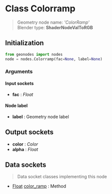 
# Class Colorramp

> Geometry node name: _'ColorRamp'_<br>Blender type:  **ShaderNodeValToRGB**

## Initialization


```python
from geonodes import nodes
node = nodes.Colorramp(fac=None, label=None)
```


### Arguments


#### Input sockets



- **fac** : _Float_



#### Node label



- **label** : Geometry node label



## Output sockets



- **color** : _Color_
- **alpha** : _Float_



## Data sockets

> Data socket classes implementing this node


- [Float](../sockets/Float.md) [color_ramp](../sockets/Float.md#color_ramp) : Method


